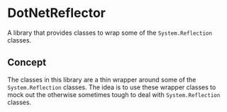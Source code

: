 # DotNetReflector

A library that provides classes to wrap some of the `System.Reflection` classes.

## Concept

The classes in this library are a thin wrapper around some of the `System.Reflection` classes. The idea is to use these wrapper classes to mock out the otherwise sometimes tough to deal with `System.Reflection` classes.